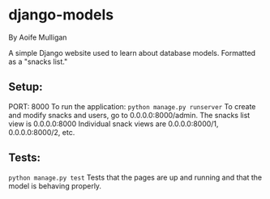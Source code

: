 # django-models
By Aoife Mulligan

A simple Django website used to learn about database models.
Formatted as a "snacks list."

## Setup:
PORT: 8000
To run the application: 
`python manage.py runserver`
To create and modify snacks and users, go to 0.0.0.0:8000/admin.
The snacks list view is 0.0.0.0:8000
Individual snack views are 0.0.0.0:8000/1, 0.0.0.0:8000/2, etc.

## Tests:
`python manage.py test`
Tests that the pages are up and running and that the model is behaving properly.